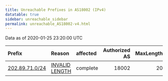 ```yaml
---
title: Unreachable Prefixes in AS18002 (IPv4)
datatable: true
sidebar: unreachable_sidebar
permalink: unreachable_AS18002-v4.html
---
```


Data as of 2020-01-25 23:20:00 UTC


<div class="datatable-begin"></div>

| Prefix                                                 | Reason                                                                                                   | affected   |   Authorized AS |   MaxLength | Anchor                                       |   unreachable /24s |
|:-------------------------------------------------------|:---------------------------------------------------------------------------------------------------------|:-----------|----------------:|------------:|:---------------------------------------------|-------------------:|
| [202.89.71.0/24](https://stat.ripe.net/202.89.71.0/24) | [INVALID LENGTH](https://rpki-validator.ripe.net/announcement-preview?asn=AS18002&prefix=202.89.71.0/24) | complete   |           18002 |          20 | [APNIC](unreachable_APNIC_RPKI_Root-v4.html) |                  1 |

<div class="datatable-end"></div>